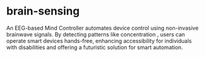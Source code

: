 # brain-sensing
An EEG-based Mind Controller automates device control using non-invasive brainwave signals. By detecting patterns like concentration , users can operate smart devices hands-free, enhancing accessibility for individuals with disabilities and offering a futuristic solution for smart automation.
